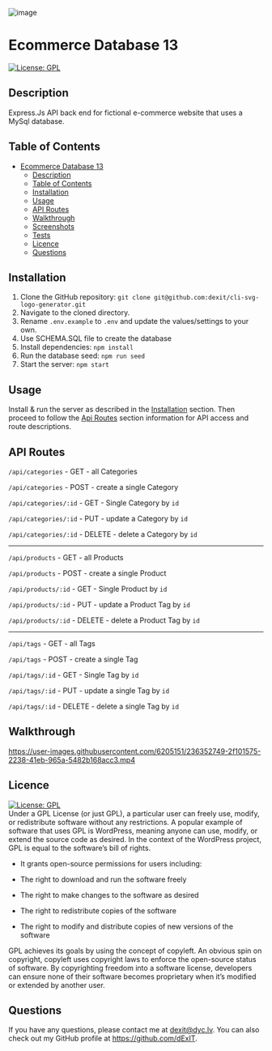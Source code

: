 ![image](https://user-images.githubusercontent.com/6205151/236349740-5517a2fc-b93e-4b97-bddf-cc844347e630.png)
# Ecommerce Database 13
  [![License: GPL](https://img.shields.io/badge/License-GPL-green.svg)](https://opensource.org/licenses/GPL)

## Description
Express.Js API back end for fictional e-commerce website that uses a MySql database.

## Table of Contents
- [Ecommerce Database 13](#ecommerce-database-13)
  - [Description](#description)
  - [Table of Contents](#table-of-contents)
  - [Installation](#installation)
  - [Usage](#usage)
  - [API Routes](#api-routes)
  - [Walkthrough](#walkthrough)
  - [Screenshots](#screenshots)
  - [Tests](#tests)
  - [Licence](#licence)
  - [Questions](#questions)


## Installation

1. Clone the GitHub repository:
``` git clone git@github.com:dexit/cli-svg-logo-generator.git ```
2. Navigate to the cloned directory.
3. Rename `.env.example` to `.env` and update the values/settings to your own.
4. Use SCHEMA.SQL file to create the database
5. Install dependencies:
``` npm install ```
6. Run the database seed:
``` npm run seed ```
7. Start the server:
``` npm start ```

## Usage
Install & run the server as described in the [Installation](#installation) section.
Then proceed to follow the [Api Routes](#api-routes) section information for API access and route descriptions.

## API Routes

 ``` /api/categories ``` - GET - all Categories

 ``` /api/categories ``` - POST - create a single Category

 ``` /api/categories/:id ``` - GET - Single Category by ```id```

 ``` /api/categories/:id ``` - PUT - update a Category by ```id```

 ``` /api/categories/:id ``` - DELETE - delete a Category by ```id```

 <hr>

 ``` /api/products ``` - GET - all Products

 ``` /api/products ``` - POST - create a single Product

 ``` /api/products/:id ``` - GET - Single Product by ```id```

 ``` /api/products/:id ``` - PUT - update a Product Tag by ```id```

 ``` /api/products/:id ``` - DELETE - delete a Product Tag by ```id```

<hr>

 ``` /api/tags ``` - GET - all Tags

 ``` /api/tags ``` - POST - create a single Tag

 ``` /api/tags/:id ``` - GET - Single Tag by ```id```

 ``` /api/tags/:id ``` - PUT - update a single Tag by ```id```

 ``` /api/tags/:id ``` - DELETE - delete a single Tag by ```id```

## Walkthrough

https://user-images.githubusercontent.com/6205151/236352749-2f101575-2238-41eb-965a-5482b168acc3.mp4


## Licence
  [![License: GPL](https://img.shields.io/badge/License-GPL-green.svg)](https://opensource.org/licenses/GPL)
  \
Under a GPL License (or just GPL), a particular user can freely use, modify, or redistribute software without any restrictions. A popular example of software that uses GPL is WordPress, meaning anyone can use, modify, or extend the source code as desired. In the context of the WordPress project, GPL is equal to the software’s bill of rights.

- It grants open-source permissions for users including:

- The right to download and run the software freely

- The right to make changes to the software as desired

- The right to redistribute copies of the software

- The right to modify and distribute copies of new versions of the software

GPL achieves its goals by using the concept of copyleft. An obvious spin on copyright, copyleft uses copyright laws to enforce the open-source status of software. By copyrighting freedom into a software license, developers can ensure none of their software becomes proprietary when it’s modified or extended by another user.
  
## Questions
  
  If you have any questions, please contact me at dexit@dyc.lv. You can also check out my GitHub profile at <https://github.com/dExIT>.
